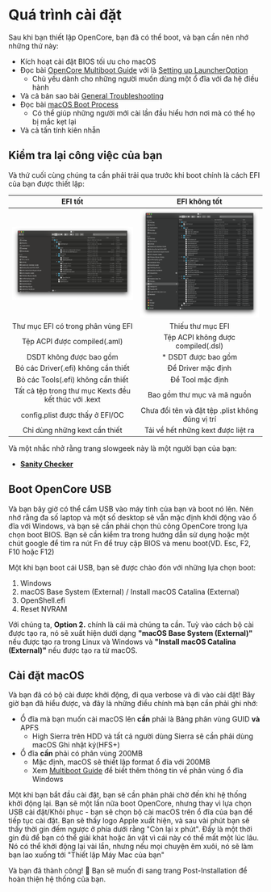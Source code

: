 # Quá trình cài đặt

Sau khi bạn thiết lập OpenCore, bạn đã có thể boot, và bạn cần nên nhớ những thứ này:

* Kích hoạt cài đặt BIOS tối ưu cho macOS
* Đọc bài [OpenCore Multiboot Guide](https://viopencore.github.io/OpenCore-Multiboot/) với là [Setting up LauncherOption](https://viopencore.github.io/OpenCore-Post-Install/multiboot/bootstrap)
  * Chủ yếu dành cho những người muốn dùng một ổ đĩa với đa hệ điều hành
* Và cả bản sao bài [General Troubleshooting](../troubleshooting/troubleshooting.md)
* Đọc bài [macOS Boot Process](../troubleshooting/boot.md)
  * Có thể giúp những người mới cài lần đầu hiểu hơn nơi mà có thể họ bị mắc kẹt lại
* Và cả tấn tính kiên nhẫn

## Kiểm tra lại công việc của bạn

Và thứ cuối cùng chúng ta cần phải trải qua trước khi boot chính là cách EFI của bạn được thiết lập:

EFI tốt         |  EFI không tốt
:-------------------------:|:-------------------------:
![](../images/installation/install-md/good-efi.png)  |  ![](../images/installation/install-md/bad-efi.png)
Thư mục EFI có trong phân vùng EFI | Thiếu thư mục EFI
Tệp ACPI được compiled(.aml) | Tệp ACPI không được compiled(.dsl)
DSDT không được bao gồm |* DSDT được bao gồm
Bỏ các Driver(.efi) không cần thiết | Để Driver mặc định
Bỏ các Tools(.efi) không cần thiết | Để Tool mặc định
Tất cả tệp trong thư mục Kexts đều kết thúc với .kext | Bao gồm thư mục và mã nguồn
config.plist được thấy ở EFI/OC | Chưa đổi tên và đặt tệp .plist không đúng vị trí
Chỉ dùng những kext cần thiết | Tải về hết những kext được liệt ra

Và một nhắc nhở rằng trang slowgeek này là một người bạn của bạn:

* [**Sanity Checker**](https://opencore.slowgeek.com)

## Boot OpenCore USB

Và bạn bây giờ có thể cắm USB vào máy tính của bạn và boot nó lên. Nên nhớ rằng đa số laptop và một số desktop sẽ vẫn mặc định khởi động vào ổ đĩa với Windows, và bạn sẽ cần phải chọn thủ công OpenCore trong lựa chọn boot BIOS. Bạn sẽ cần kiểm tra trong hướng dẫn sử dụng hoặc một chút google để tìm ra nút Fn để truy cập BIOS và menu boot(VD. Esc, F2, F10 hoặc F12)

Một khi bạn boot cái USB, bạn sẽ được chào đón với những lựa chọn boot:

1. Windows
2. macOS Base System (External) / Install macOS Catalina (External)
3. OpenShell.efi
4. Reset NVRAM

Với chúng ta, **Option 2.** chính là cái mà chúng ta cần. Tuỳ vào cách bộ cài được tạo ra, nó sẽ xuất hiện dưới dạng **"macOS Base System (External)"** nếu được tạo ra trong Linux và Windows và **"Install macOS Catalina (External)"** nếu được tạo ra từ macOS.

## Cài đặt macOS

Và bạn đã có bộ cài được khởi động, đi qua verbose và đi vào cài đặt! Bây giờ bạn đã hiểu được, và đây là những điều chính mà bạn cần phải ghi nhớ:

* Ổ đĩa mà bạn muốn cài macOS lên **cần** phải là Bảng phân vùng GUID **và** APFS
  * High Sierra trên HDD và tất cả người dùng Sierra sẽ cần phải dùng macOS Ghi nhật ký(HFS+)
* Ổ đĩa **cần** phải có phân vùng 200MB
  * Mặc định, macOS sẽ thiết lập format ổ đĩa với 200MB
  * Xem [Multiboot Guide](https://viopencore.github.io/OpenCore-Multiboot/) để biết thêm thông tin về phân vùng ổ đĩa Windows

Một khi bạn bắt đầu cài đặt, bạn sẽ cần phản phải chờ đến khi hệ thống khởi động lại. Bạn sẽ một lần nữa boot OpenCore, nhưng thay vì lựa chọn USB cài đặt/Khôi phục - bạn sẽ chọn bộ cài macOS trên ổ đĩa của bạn để tiếp tục cài đặt. Bạn sẽ thấy logo Apple xuất hiện, và sau vài phút bạn sẽ thấy thời gin đếm ngược ở phía dưới rằng "Còn lại x phút". Đấy là một thời gin đủ để bạn có thể giải khát hoặc ăn vặt vì cái này có thể mất một lúc lâu. Nó có thể khởi động lại vài lần, nhưng nếu mọi chuyện êm xuôi, nó sẽ làm bạn lao xuống tới  "Thiết lập Máy Mac của bạn"

Và bạn đã thành công! 🎉
Bạn sẽ muốn đi sang trang Post-Installation để hoàn thiện hệ thống của bạn.
